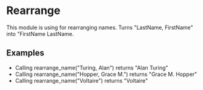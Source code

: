 Rearrange
============

This module is using for rearranging names.
Turns "LastName, FirstName" into "FirstName LastName.

## Examples


* Calling rearrange_name("Turing, Alan") returns "Alan Turing"
* Calling rearrange_name("Hopper, Grace M.") returns "Grace M. Hopper"
* Calling rearrange_name("Voltaire") returns "Voltaire"
